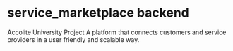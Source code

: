 # service_marketplace backend

Accolite University Project A platform that connects customers and service providers in a user friendly and scalable way.
